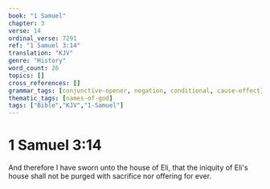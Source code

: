 ```yaml
---
book: "1 Samuel"
chapter: 3
verse: 14
ordinal_verse: 7291
ref: "1 Samuel 3:14"
translation: "KJV"
genre: "History"
word_count: 26
topics: []
cross_references: []
grammar_tags: [conjunctive-opener, negation, conditional, cause-effect]
thematic_tags: [names-of-god]
tags: ["Bible","KJV","1-Samuel"]
---
```


# 1 Samuel 3:14

And therefore I have sworn unto the house of Eli, that the iniquity of Eli's house shall not be purged with sacrifice nor offering for ever.
